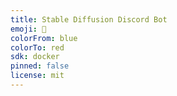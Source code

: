 ```yaml
---
title: Stable Diffusion Discord Bot
emoji: 🐢
colorFrom: blue
colorTo: red
sdk: docker
pinned: false
license: mit
---
```

